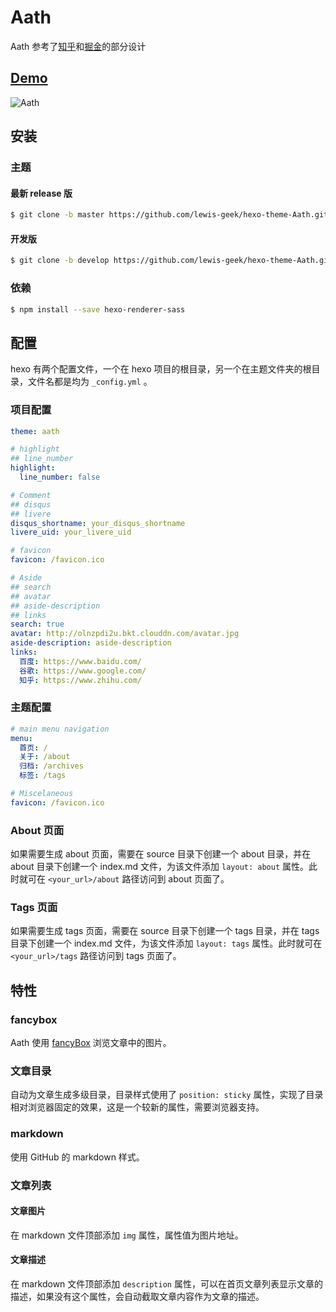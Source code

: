 # Aath

Aath 参考了[知乎](https://www.zhihu.com/)和[掘金](https://juejin.im/timeline)的部分设计

## [Demo](http://lewis.suclub.cn/)

![Aath](http://olnzpdi2u.bkt.clouddn.com/Untitled-mini.png)

## 安装

### 主题

#### 最新 release 版

```bash
$ git clone -b master https://github.com/lewis-geek/hexo-theme-Aath.git themes/aath
```

#### 开发版

```bash
$ git clone -b develop https://github.com/lewis-geek/hexo-theme-Aath.git themes/aath
```

### 依赖

```bash
$ npm install --save hexo-renderer-sass
```

## 配置

hexo 有两个配置文件，一个在 hexo 项目的根目录，另一个在主题文件夹的根目录，文件名都是均为 `_config.yml` 。

### 项目配置

```yaml
theme: aath

# highlight
## line_number
highlight:
  line_number: false

# Comment
## disqus
## livere
disqus_shortname: your_disqus_shortname
livere_uid: your_livere_uid

# favicon
favicon: /favicon.ico

# Aside
## search
## avatar
## aside-description
## links
search: true
avatar: http://olnzpdi2u.bkt.clouddn.com/avatar.jpg
aside-description: aside-description
links:
  百度: https://www.baidu.com/
  谷歌: https://www.google.com/
  知乎: https://www.zhihu.com/
```

### 主题配置

```yaml
# main menu navigation
menu:
  首页: /
  关于: /about
  归档: /archives
  标签: /tags

# Miscelaneous
favicon: /favicon.ico
```

### About 页面

如果需要生成 about 页面，需要在 source 目录下创建一个 about 目录，并在 about 目录下创建一个 index.md 文件，为该文件添加 `layout: about` 属性。此时就可在 `<your_url>/about` 路径访问到 about 页面了。

### Tags 页面

如果需要生成 tags 页面，需要在 source 目录下创建一个 tags 目录，并在 tags 目录下创建一个 index.md 文件，为该文件添加 `layout: tags` 属性。此时就可在 `<your_url>/tags` 路径访问到 tags 页面了。

## 特性

### fancybox

Aath 使用 [fancyBox](http://fancyapps.com/fancybox/) 浏览文章中的图片。

### 文章目录

自动为文章生成多级目录，目录样式使用了 `position: sticky` 属性，实现了目录相对浏览器固定的效果，这是一个较新的属性，需要浏览器支持。  

### markdown

使用 GitHub 的 markdown 样式。  

### 文章列表

#### 文章图片

在 markdown 文件顶部添加 `img` 属性，属性值为图片地址。

#### 文章描述

在 markdown 文件顶部添加 `description` 属性，可以在首页文章列表显示文章的描述，如果没有这个属性，会自动截取文章内容作为文章的描述。
